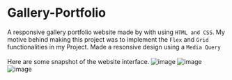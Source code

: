 # Gallery-Portfolio
A responsive gallery portfolio website made by with using `HTML and CSS`.
My motive behind making this project was to implement the `Flex` and `Grid` functionalities in my Project.
Made a resonsive design using a `Media Query`
<br>
<br>
Here are some snapshot of the website interface.
![image](https://github.com/Sanjeetsahu29/Gallery-Portfolio/assets/108270460/0ddd0964-d826-4bcd-87a9-f63490250c57)
![image](https://github.com/Sanjeetsahu29/Gallery-Portfolio/assets/108270460/e86f0a66-6bc6-4929-b382-4cf23c16a13b)
![image](https://github.com/Sanjeetsahu29/Gallery-Portfolio/assets/108270460/a47e968a-d038-4c15-bbad-59e422d42275)


